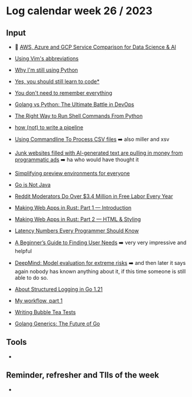 # Log calendar week 26 / 2023

## Input

- :page_with_curl: [AWS, Azure and GCP Service Comparison for Data Science & AI](https://www.datacamp.com/cheat-sheet/aws-azure-and-gcp-service-comparison-for-data-science-and-ai)
- [Using Vim's abbreviations](https://vonheikemen.github.io/devlog/tools/using-vim-abbreviations/)
- [Why I'm still using Python](https://mostlypython.substack.com/p/why-im-still-using-python)
- [Yes, you should still learn to code*](https://mostlypython.substack.com/p/yes-you-should-still-learn-to-code)
- [You don't need to remember everything](https://mostlypython.substack.com/p/you-dont-need-to-remember-everything)


- [Golang vs Python: The Ultimate Battle in DevOps](https://andrewodendaal.com/golang-vs-python-the-ultimate-battle-in-devops/?utm_id=FAUN_PyDo378_Link_title)
- [The Right Way to Run Shell Commands From Python](https://martinheinz.dev/blog/98?utm_id=FAUN_PyDo378_Link_title)
- [how (not) to write a pipeline](https://cohost.org/tef/post/1764930-how-not-to-write-a)
- [Using Commandline To Process CSV files](https://muhammadraza.me/2022/data-oneliners/) :arrow_right: also miller and xsv
- [Junk websites filled with AI-generated text are pulling in money from programmatic ads](https://www.technologyreview.com/2023/06/26/1075504/junk-websites-filled-with-ai-generated-text-are-pulling-in-money-from-programmatic-ads/) :arrow_right: ha who would have thought it
- [Simplifying preview environments for everyone](https://dev.to/livecycle/simplifying-preview-environments-for-everyone-5aij)
- [Go is Not Java](https://dev.to/jarrodhroberson/go-is-not-java-1bd8)
- [Reddit Moderators Do Over $3.4 Million in Free Labor Every Year](https://clivethompson.medium.com/reddit-moderators-do-over-3-4-million-in-free-labor-every-year-d3571235c32c)
- [Making Web Apps in Rust: Part 1 — Introduction](https://towardsdev.com/building-web-apps-with-rust-a-practical-guide-part-1-introduction-5b86ba91b44a)
- [Making Web Apps in Rust: Part 2 — HTML & Styling](https://towardsdev.com/building-web-apps-with-rust-a-practical-guide-part-2-html-styling-9a208e6a135f)

- [Latency Numbers Every Programmer Should Know](https://gist.github.com/jboner/2841832)

- [A Beginner’s Guide to Finding User Needs](https://urbook.fordes.de/) :arrow_right: very very impressive and helpful

- [DeepMind: Model evaluation for extreme risks](https://arxiv.org/pdf/2305.15324.pdf) :arrow_right: and then later it says again nobody has known anything about it, if this time someone is still able to do so. 

- [About Structured Logging in Go 1.21](https://lukas.zapletalovi.com/posts/2023/about-structured-logging-in-go121/)

- [My workflow, part 1](https://carlosbecker.com/posts/workflow-pt1/)

- [Writing Bubble Tea Tests](https://carlosbecker.com/posts/teatest/)

- [Golang Generics: The Future of Go](https://hackthedeveloper.com/golang-generics/)


## Tools
-

## Reminder, refresher and TIls of the week
-

